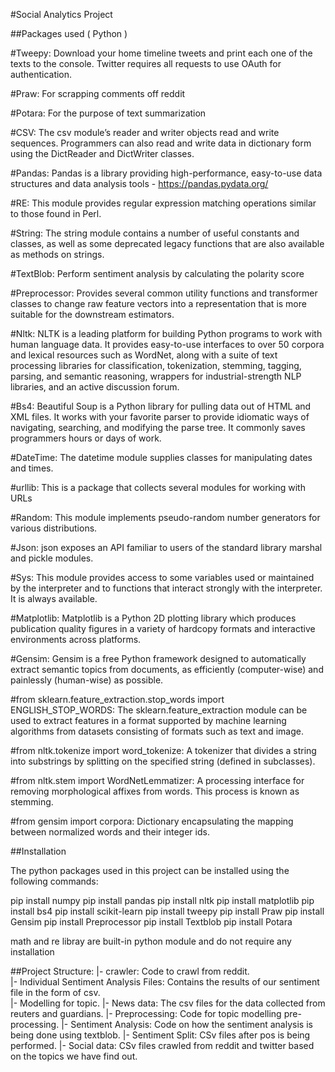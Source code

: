 #Social Analytics Project

##Packages used ( Python )

#Tweepy:
Download your home timeline tweets and print each one of the texts to the console. Twitter requires all requests to use OAuth for authentication. 

#Praw:
For scrapping comments off reddit

#Potara:
For the purpose of text summarization

#CSV:
The csv module’s reader and writer objects read and write sequences. Programmers can also read and write data in dictionary form using the DictReader and DictWriter classes.

#Pandas:
Pandas is a library providing high-performance, easy-to-use data structures and data analysis tools - https://pandas.pydata.org/

#RE:
This module provides regular expression matching operations similar to those found in Perl.

#String:
The string module contains a number of useful constants and classes, as well as some deprecated legacy functions that are also available as methods on strings. 

#TextBlob:
Perform sentiment analysis by calculating the polarity score

#Preprocessor:
Provides several common utility functions and transformer classes to change raw feature vectors into a representation that is more suitable for the downstream estimators.

#Nltk:
NLTK is a leading platform for building Python programs to work with human language data. It provides easy-to-use interfaces to over 50 corpora and lexical resources such as WordNet, along with a suite of text processing libraries for classification, tokenization, stemming, tagging, parsing, and semantic reasoning, wrappers for industrial-strength NLP libraries, and an active discussion forum.

#Bs4:
Beautiful Soup is a Python library for pulling data out of HTML and XML files. It works with your favorite parser to provide idiomatic ways of navigating, searching, and modifying the parse tree. It commonly saves programmers hours or days of work.

#DateTime:
The datetime module supplies classes for manipulating dates and times.

#urllib:
This is a package that collects several modules for working with URLs

#Random:
This module implements pseudo-random number generators for various distributions.

#Json:
json exposes an API familiar to users of the standard library marshal and pickle modules.

#Sys:
This module provides access to some variables used or maintained by the interpreter and to functions that interact strongly with the interpreter. It is always available.

#Matplotlib:
Matplotlib is a Python 2D plotting library which produces publication quality figures in a variety of hardcopy formats and interactive environments across platforms. 

#Gensim:
Gensim is a free Python framework designed to automatically extract semantic topics from documents, as efficiently
(computer-wise) and painlessly (human-wise) as possible.

#from sklearn.feature_extraction.stop_words import ENGLISH_STOP_WORDS:
The sklearn.feature_extraction module can be used to extract features in a format supported by machine learning algorithms from datasets consisting of formats such as text and image.

#from nltk.tokenize import word_tokenize:
A tokenizer that divides a string into substrings by splitting on the specified string (defined in subclasses).

#from nltk.stem import WordNetLemmatizer:
A processing interface for removing morphological affixes from words. This process is known as stemming.

#from gensim import corpora:
Dictionary encapsulating the mapping between normalized words and their integer ids.

##Installation

The python packages used in this project can be installed using the following commands:

pip install numpy
pip install pandas
pip install nltk
pip install matplotlib
pip install bs4
pip install scikit-learn
pip install tweepy
pip install Praw
pip install Gensim
pip install Preprocessor
pip install Textblob
pip install Potara


math and re libray are built-in python module and do not require any installation


##Project Structure:
|- crawler: Code to crawl from reddit.  
|- Individual Sentiment Analysis Files: Contains the results of our sentiment file in the form of csv.  
|- Modelling for topic. 
|- News data: The csv files for the data collected from reuters and guardians. 
|- Preprocessing: Code for topic modelling pre-processing. 
|- Sentiment Analysis: Code on how the sentiment analysis is being done using textblob. 
|- Sentiment Split: CSv files after pos is being performed. 
|- Social data: CSv files crawled from reddit and twitter based on the topics we have find out. 
